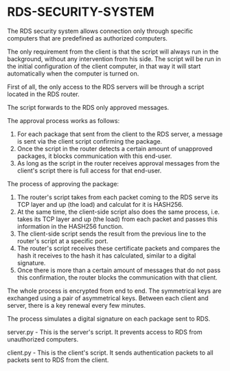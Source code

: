 # RDS-SECURITY-SYSTEM
The RDS security system allows connection only through specific computers that are predefined as authorized computers.

The only requirement from the client is that the script will always run in the background, without any intervention from his side.
The script will be run in the initial configuration of the client computer, in that way it will start automatically when the computer is turned on.

First of all, the only access to the RDS servers will be through a script located in the RDS router.

The script forwards to the RDS only approved messages.

The approval process works as follows:
1. For each package that sent from the client to the RDS server, a message is sent via the client script confirming the package.
2. Once the script in the router detects a certain amount of unapproved packages, it blocks communication with this end-user.
3. As long as the script in the router receives approval messages from the client's script there is full access for that end-user.

The process of approving the package:
1. The router's script takes from each packet coming to the RDS serve its TCP layer and up (the load) and calculat for it is HASH256.
2. At the same time, the client-side script also does the same process, i.e. takes its TCP layer and up (the load) from each packet and passes this information in the HASH256 function.
3. The client-side script sends the result from the previous line to the router's script at a specific port.
4. The router's script receives these certificate packets and compares the hash it receives to the hash it has calculated, similar to a digital signature.
5. Once there is more than a certain amount of messages that do not pass this confirmation, the router blocks the communication with that client.

The whole process is encrypted from end to end.
The symmetrical keys are exchanged using a pair of asymmetrical keys.
Between each client and server, there is a key renewal every few minutes.

The process simulates a digital signature on each package sent to RDS.

server.py - This is the server's script. It prevents access to RDS from unauthorized computers.

client.py - This is the client's script. It sends authentication packets to all packets sent to RDS from the client.
